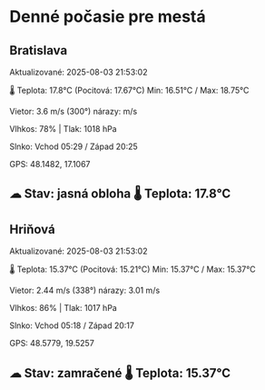 ﻿# Denné počasie pre mestá

## Bratislava
Aktualizované: 2025-08-03 21:53:02

🌡️ Teplota: 17.8°C 
(Pocitová: 17.67°C)
Min: 16.51°C / Max: 18.75°C

Vietor: 3.6 m/s    (300°) 
nárazy:  m/s

Vlhkos: 78% | Tlak: 1018 hPa

Slnko: Vchod 05:29 / Západ 20:25

GPS: 48.1482, 17.1067

☁ Stav: jasná obloha        🌡️ Teplota: 17.8°C
---

## Hriňová
Aktualizované: 2025-08-03 21:53:02

🌡️ Teplota: 15.37°C 
(Pocitová: 15.21°C)
Min: 15.37°C / Max: 15.37°C

Vietor: 2.44 m/s (338°)
nárazy: 3.01 m/s

Vlhkos: 86% | Tlak: 1017 hPa

Slnko: Vchod 05:18 / Západ 20:17

GPS: 48.5779, 19.5257

☁ Stav: zamračené        🌡️ Teplota: 15.37°C
---
